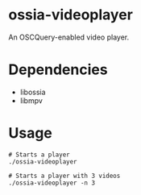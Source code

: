 # ossia-videoplayer

An OSCQuery-enabled video player.

# Dependencies

- libossia
- libmpv

# Usage

    # Starts a player
    ./ossia-videoplayer
    
    # Starts a player with 3 videos
    ./ossia-videoplayer -n 3
